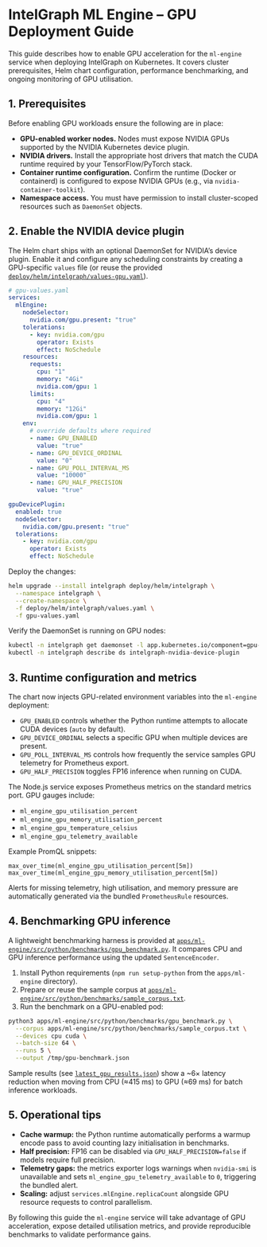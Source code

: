 # IntelGraph ML Engine – GPU Deployment Guide

This guide describes how to enable GPU acceleration for the `ml-engine` service when deploying IntelGraph on Kubernetes. It covers cluster prerequisites, Helm chart configuration, performance benchmarking, and ongoing monitoring of GPU utilisation.

## 1. Prerequisites

Before enabling GPU workloads ensure the following are in place:

- **GPU-enabled worker nodes.** Nodes must expose NVIDIA GPUs supported by the NVIDIA Kubernetes device plugin.
- **NVIDIA drivers.** Install the appropriate host drivers that match the CUDA runtime required by your TensorFlow/PyTorch stack.
- **Container runtime configuration.** Confirm the runtime (Docker or containerd) is configured to expose NVIDIA GPUs (e.g., via `nvidia-container-toolkit`).
- **Namespace access.** You must have permission to install cluster-scoped resources such as `DaemonSet` objects.

## 2. Enable the NVIDIA device plugin

The Helm chart ships with an optional DaemonSet for NVIDIA’s device plugin. Enable it and configure any scheduling constraints by creating a GPU-specific `values` file (or reuse the provided [`deploy/helm/intelgraph/values-gpu.yaml`](../../deploy/helm/intelgraph/values-gpu.yaml)).

```yaml
# gpu-values.yaml
services:
  mlEngine:
    nodeSelector:
      nvidia.com/gpu.present: "true"
    tolerations:
      - key: nvidia.com/gpu
        operator: Exists
        effect: NoSchedule
    resources:
      requests:
        cpu: "1"
        memory: "4Gi"
        nvidia.com/gpu: 1
      limits:
        cpu: "4"
        memory: "12Gi"
        nvidia.com/gpu: 1
    env:
      # override defaults where required
      - name: GPU_ENABLED
        value: "true"
      - name: GPU_DEVICE_ORDINAL
        value: "0"
      - name: GPU_POLL_INTERVAL_MS
        value: "10000"
      - name: GPU_HALF_PRECISION
        value: "true"

gpuDevicePlugin:
  enabled: true
  nodeSelector:
    nvidia.com/gpu.present: "true"
  tolerations:
    - key: nvidia.com/gpu
      operator: Exists
      effect: NoSchedule
```

Deploy the changes:

```bash
helm upgrade --install intelgraph deploy/helm/intelgraph \
  --namespace intelgraph \
  --create-namespace \
  -f deploy/helm/intelgraph/values.yaml \
  -f gpu-values.yaml
```

Verify the DaemonSet is running on GPU nodes:

```bash
kubectl -n intelgraph get daemonset -l app.kubernetes.io/component=gpu-device-plugin
kubectl -n intelgraph describe ds intelgraph-nvidia-device-plugin
```

## 3. Runtime configuration and metrics

The chart now injects GPU-related environment variables into the `ml-engine` deployment:

- `GPU_ENABLED` controls whether the Python runtime attempts to allocate CUDA devices (`auto` by default).
- `GPU_DEVICE_ORDINAL` selects a specific GPU when multiple devices are present.
- `GPU_POLL_INTERVAL_MS` controls how frequently the service samples GPU telemetry for Prometheus export.
- `GPU_HALF_PRECISION` toggles FP16 inference when running on CUDA.

The Node.js service exposes Prometheus metrics on the standard metrics port. GPU gauges include:

- `ml_engine_gpu_utilisation_percent`
- `ml_engine_gpu_memory_utilisation_percent`
- `ml_engine_gpu_temperature_celsius`
- `ml_engine_gpu_telemetry_available`

Example PromQL snippets:

```promql
max_over_time(ml_engine_gpu_utilisation_percent[5m])
max_over_time(ml_engine_gpu_memory_utilisation_percent[5m])
```

Alerts for missing telemetry, high utilisation, and memory pressure are automatically generated via the bundled `PrometheusRule` resources.

## 4. Benchmarking GPU inference

A lightweight benchmarking harness is provided at [`apps/ml-engine/src/python/benchmarks/gpu_benchmark.py`](../../apps/ml-engine/src/python/benchmarks/gpu_benchmark.py). It compares CPU and GPU inference performance using the updated `SentenceEncoder`.

1. Install Python requirements (`npm run setup-python` from the `apps/ml-engine` directory).
2. Prepare or reuse the sample corpus at [`apps/ml-engine/src/python/benchmarks/sample_corpus.txt`](../../apps/ml-engine/src/python/benchmarks/sample_corpus.txt).
3. Run the benchmark on a GPU-enabled pod:

```bash
python3 apps/ml-engine/src/python/benchmarks/gpu_benchmark.py \
  --corpus apps/ml-engine/src/python/benchmarks/sample_corpus.txt \
  --devices cpu cuda \
  --batch-size 64 \
  --runs 5 \
  --output /tmp/gpu-benchmark.json
```

Sample results (see [`latest_gpu_results.json`](../../apps/ml-engine/src/python/benchmarks/latest_gpu_results.json)) show a ~6× latency reduction when moving from CPU (≈415 ms) to GPU (≈69 ms) for batch inference workloads.

## 5. Operational tips

- **Cache warmup:** the Python runtime automatically performs a warmup encode pass to avoid counting lazy initialisation in benchmarks.
- **Half precision:** FP16 can be disabled via `GPU_HALF_PRECISION=false` if models require full precision.
- **Telemetry gaps:** the metrics exporter logs warnings when `nvidia-smi` is unavailable and sets `ml_engine_gpu_telemetry_available` to `0`, triggering the bundled alert.
- **Scaling:** adjust `services.mlEngine.replicaCount` alongside GPU resource requests to control parallelism.

By following this guide the `ml-engine` service will take advantage of GPU acceleration, expose detailed utilisation metrics, and provide reproducible benchmarks to validate performance gains.
